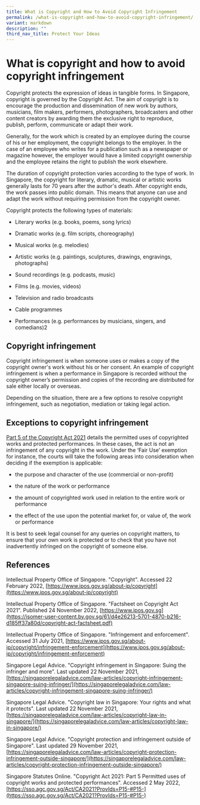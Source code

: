 ```yaml
---
title: What is Copyright and How to Avoid Copyright Infringement
permalink: /what-is-copyright-and-how-to-avoid-copyright-infringement/
variant: markdown
description: ""
third_nav_title: Protect Your Ideas
---
```

# What is copyright and how to avoid copyright infringement

Copyright protects the expression of ideas in tangible forms. In Singapore, copyright is governed by the Copyright Act. The aim of copyright is to encourage the production and dissemination of new work by authors, musicians, film makers, performers, photographers, broadcasters and other content creators by awarding them the exclusive right to reproduce, publish, perform, communicate or adapt their work.  

Generally, for the work which is created by an employee during the course of his or her employment, the copyright belongs to the employer. In the case of an employee who writes for a publication such as a newspaper or magazine however, the employer would have a limited copyright ownership and the employee retains the right to publish the work elsewhere.  

The duration of copyright protection varies according to the type of work. In Singapore, the copyright for literary, dramatic, musical or artistic works generally lasts for 70 years after the author's death. After copyright ends, the work passes into public domain. This means that anyone can use and adapt the work without requiring permission from the copyright owner.

Copyright protects the following types of materials: 

*   Literary works (e.g. books, poems, song lyrics) 
    
*   Dramatic works (e.g. film scripts, choreography)  
    
*   Musical works (e.g. melodies)  
    
*   Artistic works (e.g. paintings, sculptures, drawings, engravings, photographs)  
    
*   Sound recordings (e.g. podcasts, music) 
    
*   Films (e.g. movies, videos) 
    
*   Television and radio broadcasts  
    
*   Cable programmes  
    
*   Performances (e.g. performances by musicians, singers, and comedians)2 
    

## Copyright infringement 

Copyright infringement is when someone uses or makes a copy of the copyright owner's work without his or her consent. An example of copyright infringement is when a performance in Singapore is recorded without the copyright owner’s permission and copies of the recording are distributed for sale either locally or overseas.  

Depending on the situation, there are a few options to resolve copyright infringement, such as negotiation, mediation or taking legal action. 

## Exceptions to copyright infringement 

[Part 5 of the Copyright Act 2021](https://sso.agc.gov.sg/Act/CA2021?ProvIds=P15-#P15-) details the permitted uses of copyrighted works and protected performances. In these cases, the act is not an infringement of any copyright in the work. Under the ‘Fair Use’ exemption for instance, the courts will take the following areas into consideration when deciding if the exemption is applicable: 

*   the purpose and character of the use (commercial or non-profit) 
    
*   the nature of the work or performance 
    
*   the amount of copyrighted work used in relation to the entire work or performance 
    
*   the effect of the use upon the potential market for, or value of, the work or performance 
    

It is best to seek legal counsel for any queries on copyright matters, to ensure that your own work is protected or to check that you have not inadvertently infringed on the copyright of someone else. 

## References 

Intellectual Property Office of Singapore. "Copyright". Accessed 22 February 2022, [https://www.ipos.gov.sg/about-ip/copyright](https://www.ipos.gov.sg/about-ip/copyright)  

Intellectual Property Office of Singapore. "Factsheet on Copyright Act 2021". Published 24 November 2022, [https://www.ipos.gov.sg](https://isomer-user-content.by.gov.sg/61/d4e26213-5701-4870-b216-d185ff37a80d/copyright-act-factsheet.pdf)  

Intellectual Property Office of Singapore. "Infringement and enforcement". Accessed 31 July 2021, [https://www.ipos.gov.sg/about-ip/copyright/infringement-enforcement](https://www.ipos.gov.sg/about-ip/copyright/infringement-enforcement)  

Singapore Legal Advice. "Copyright infringement in Singapore: Suing the infringer and more". Last updated 22 November 2021, [https://singaporelegaladvice.com/law-articles/copyright-infringement-singapore-suing-infringer/](https://singaporelegaladvice.com/law-articles/copyright-infringement-singapore-suing-infringer/)  

Singapore Legal Advice. "Copyright law in Singapore: Your rights and what it protects". Last updated 22 November 2021, [https://singaporelegaladvice.com/law-articles/copyright-law-in-singapore/](https://singaporelegaladvice.com/law-articles/copyright-law-in-singapore/) 

Singapore Legal Advice. "Copyright protection and infringement outside of Singapore". Last updated 29 November 2021, [https://singaporelegaladvice.com/law-articles/copyright-protection-infringement-outside-singapore/](https://singaporelegaladvice.com/law-articles/copyright-protection-infringement-outside-singapore/)  

Singapore Statutes Online. "Copyright Act 2021: Part 5 Permitted uses of copyright works and protected performances". Accessed 2 May 2022, [https://sso.agc.gov.sg/Act/CA2021?ProvIds=P15-#P15-](https://sso.agc.gov.sg/Act/CA2021?ProvIds=P15-#P15-)